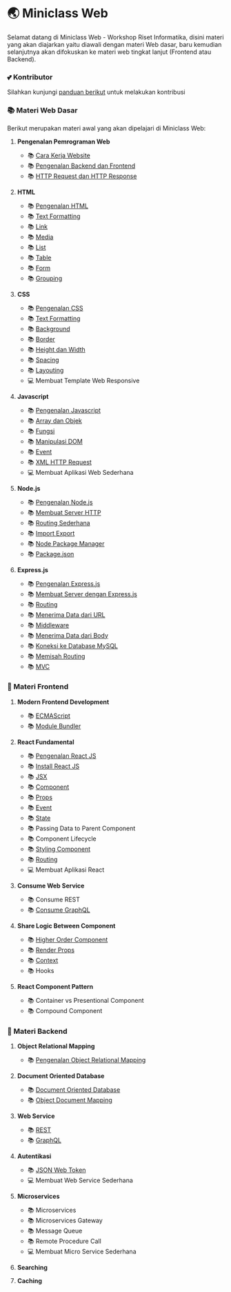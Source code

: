 # :earth_asia: Miniclass Web

Selamat datang di Miniclass Web - Workshop Riset Informatika,
disini materi yang akan diajarkan yaitu diawali dengan materi Web dasar, baru kemudian selanjutnya akan difokuskan ke materi web tingkat lanjut (Frontend atau Backend).

### :two_hearts: Kontributor

Silahkan kunjungi [panduan berikut](CONTRIBUTION.md) untuk melakukan kontribusi

### :books: Materi Web Dasar

Berikut merupakan materi awal yang akan dipelajari di Miniclass Web:

1.  **Pengenalan Pemrograman Web**

    - :books: [Cara Kerja Website](dasar/pendahuluan/cara-kerja-website.md)
    - :books: [Pengenalan Backend dan Frontend](dasar/pendahuluan/pengenalan-backend-dan-frontend.md)
    - :books: [HTTP Request dan HTTP Response](dasar/pendahuluan/http-request-dan-response.md)

2.  **HTML**

    - :books: [Pengenalan HTML](dasar/html/pengenalan-html.md)
    - :books: [Text Formatting](dasar/html/text-formatting.md)
    - :books: [Link](dasar/html/link.md)
    - :books: [Media](dasar/html/media.md)
    - :books: [List](dasar/html/list.md)
    - :books: [Table](dasar/html/table.md)
    - :books: [Form](dasar/html/form.md)
    - :books: [Grouping](dasar/html/grouping.md)

3.  **CSS**

    - :books: [Pengenalan CSS](dasar/css/pengenalan-css.md)
    - :books: [Text Formatting](dasar/css/text-formatting.md)
    - :books: [Background](dasar/css/background.md)
    - :books: [Border](dasar/css/border.md)
    - :books: [Height dan Width](dasar/css/height-dan-width.md)
    - :books: [Spacing](dasar/css/spacing.md)
    - :books: [Layouting](dasar/css/layouting.md)
    - :computer: Membuat Template Web Responsive

4.  **Javascript**

    - :books: [Pengenalan Javascript](dasar/javascript/pengenalan-javascript.md)
    - :books: [Array dan Objek](dasar/javascript/array-dan-objek.md)
    - :books: [Fungsi](dasar/javascript/fungsi.md)
    - :books: [Manipulasi DOM](dasar/javascript/manipulasi-dom.md)
    - :books: [Event](dasar/javascript/event.md)
    - :books: [XML HTTP Request](dasar/javascript/xmlhttprequest.md)
    - :computer: Membuat Aplikasi Web Sederhana

5.  **Node.js**

    - :books: [Pengenalan Node.js](dasar/node-js/node-js.md)
    - :books: [Membuat Server HTTP](dasar/node-js/http-server.md)
    - :books: [Routing Sederhana](dasar/node-js/routing.md)
    - :books: [Import Export](dasar/node-js/import-export.md)
    - :books: [Node Package Manager](dasar/node-js/node-package-manager.md)
    - :books: [Package.json](dasar/node-js/package-json.md)

6.  **Express.js**

    - :books: [Pengenalan Express.js](dasar/express-js/pengenalan-express-js.md)
    - :books: [Membuat Server dengan Express.js](dasar/express-js/membuat-server-dengan-express-js.md)
    - :books: [Routing](dasar/express-js/routing.md)
    - :books: [Menerima Data dari URL](dasar/express-js/handle-data-url.md)
    - :books: [Middleware](dasar/express-js/middleware.md)
    - :books: [Menerima Data dari Body](dasar/express-js/handle-data-body.md)
    - :books: [Koneksi ke Database MySQL](dasar/express-js/node-mysql.md)
    - :books: [Memisah Routing](dasar/express-js/memisah-routing.md)
    - :books: [MVC](dasar/express-js/mvc.md)

### :sunflower: Materi Frontend

1.  **Modern Frontend Development**

    - :books: [ECMAScript](front-end/modern-frontend-development/ecmascript.md)
    - :books: [Module Bundler](front-end/modern-frontend-development/module-bundler.md)

2.  **React Fundamental**

    - :books: [Pengenalan React JS](front-end/react-fundamental/pengenalan-reactjs.md)
    - :books: [Install React JS](front-end/react-fundamental/install-reactjs.md)
    - :books: [JSX](front-end/react-fundamental/jsx.md)
    - :books: [Component](front-end/react-fundamental/component.md)
    - :books: [Props](front-end/react-fundamental/props.md)
    - :books: [Event](front-end/react-fundamental/event.md)
    - :books: [State](front-end/react-fundamental/state.md)
    - :books: Passing Data to Parent Component
    - :books: Component Lifecycle
    - :books: [Styling Component](front-end/react-fundamental/styling-component.md)
    - :books: [Routing](front-end/react-fundamental/routing.md)
    - :computer: Membuat Aplikasi React

3.  **Consume Web Service**

    - :books: Consume REST
    - :books: [Consume GraphQL](front-end/consume-web-service/graphql.md)

4)  **Share Logic Between Component**

    - :books: [Higher Order Component](front-end/share-logic-between-component/higher-order-component.md)
    - :books: [Render Props](front-end/share-logic-between-component/render-props.md)
    - :books: [Context](front-end/share-logic-between-component/context.md)
    - :books: Hooks

5)  **React Component Pattern**

    - :books: Container vs Presentional Component
    - :books: Compound Component

### :japanese_ogre: Materi Backend

1. **Object Relational Mapping**

   - :books: [Pengenalan Object Relational Mapping](back-end/object-relational-mapping/pengenalan-orm.md)

2. **Document Oriented Database**

   - :books: [Document Oriented Database](back-end/document-oriented-database/document-oriented-database.md)
   - :books: [Object Document Mapping](back-end/document-oriented-database/object-document-mapping.md)

3. **Web Service**

   - :books: [REST](back-end/web-service/rest.md)
   - :books: [GraphQL](back-end/web-service/graphql.md)

4. **Autentikasi**

   - :books: [JSON Web Token](back-end/autentikasi/json-web-token.md)
   - :computer: Membuat Web Service Sederhana

5. **Microservices**

   - :books: Microservices
   - :books: Microservices Gateway
   - :books: Message Queue
   - :books: Remote Procedure Call
   - :computer: Membuat Micro Service Sederhana

6. **Searching**

7. **Caching**
